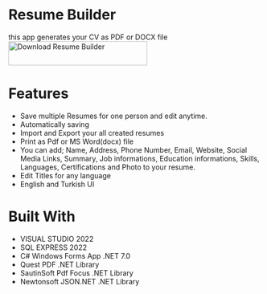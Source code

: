 # Resume Builder
this app generates your CV as PDF or DOCX file <br>
<a href="https://sourceforge.net/projects/resumebuilder/files/latest/download"><img alt="Download Resume Builder" src="https://a.fsdn.com/con/app/sf-download-button" width=276 height=48 srcset="https://a.fsdn.com/con/app/sf-download-button?button_size=2x 2x"></a>
<h1>Features</h1>
<ul>
  <li>Save multiple Resumes for one person and edit anytime.</li>
  <li>Automatically saving</li>
  <li>Import and Export your all created resumes</li>
  <li>Print as Pdf or MS Word(docx) file</li>
  <li>You can add; Name, Address, Phone Number, Email, Website, Social Media Links, Summary, Job informations, Education informations, Skills, Languages, Certifications and Photo to your resume.</li>
  <li>Edit Titles for any language</li>
  <li>English and Turkish UI</li>
</ul>

<h1>Built With</h1>
<ul>
  <li>VISUAL STUDIO 2022</li>
  <li>SQL EXPRESS 2022</li>
  <li>C# Windows Forms App .NET 7.0</li>
  <li>Quest PDF .NET Library</i>   
  <li>SautinSoft Pdf Focus .NET Library</i>
  <li>Newtonsoft JSON.NET .NET Library</i>
</ul>
